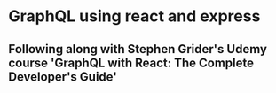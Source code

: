 # GraphQL using react and express

## Following along with Stephen Grider's Udemy course 'GraphQL with React: The Complete Developer's Guide'
